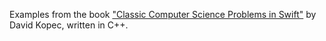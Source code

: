 Examples from the book ["Classic Computer Science Problems in
Swift"](https://www.manning.com/books/classic-computer-science-problems-in-swift)
by David Kopec, written in C++.
